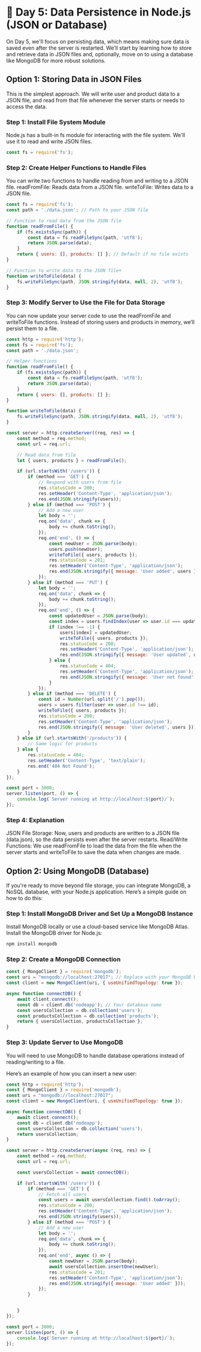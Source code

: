 # 📅 Day 5: Data Persistence in Node.js (JSON or Database)

On Day 5, we'll focus on persisting data, which means making sure data is saved even after the server is restarted. We’ll start by learning how to store and retrieve data in JSON files and, optionally, move on to using a database like MongoDB for more robust solutions.

## Option 1: Storing Data in JSON Files
This is the simplest approach. We will write user and product data to a JSON file, and read from that file whenever the server starts or needs to access the data.

### Step 1: Install File System Module
Node.js has a built-in fs module for interacting with the file system. We'll use it to read and write JSON files.

```javascript
const fs = require('fs');
```
### Step 2: Create Helper Functions to Handle Files
You can write two functions to handle reading from and writing to a JSON file.
readFromFile: Reads data from a JSON file.
writeToFile: Writes data to a JSON file.
```javascript
const fs = require('fs');
const path = './data.json'; // Path to your JSON file

// Function to read data from the JSON file
function readFromFile() {
    if (fs.existsSync(path)) {
        const data = fs.readFileSync(path, 'utf8');
        return JSON.parse(data);
    }
    return { users: [], products: [] }; // Default if no file exists
}

// Function to write data to the JSON file+
function writeToFile(data) {
    fs.writeFileSync(path, JSON.stringify(data, null, 2), 'utf8');
}
```
### Step 3: Modify Server to Use the File for Data Storage
You can now update your server code to use the readFromFile and writeToFile functions. Instead of storing users and products in memory, we’ll persist them to a file.

```javascript
const http = require('http');
const fs = require('fs');
const path = './data.json';

// Helper functions
function readFromFile() {
    if (fs.existsSync(path)) {
        const data = fs.readFileSync(path, 'utf8');
        return JSON.parse(data);
    }
    return { users: [], products: [] };
}

function writeToFile(data) {
    fs.writeFileSync(path, JSON.stringify(data, null, 2), 'utf8');
}

const server = http.createServer((req, res) => {
    const method = req.method;
    const url = req.url;

    // Read data from file
    let { users, products } = readFromFile();

    if (url.startsWith('/users')) {
        if (method === 'GET') {
            // Respond with users from file
            res.statusCode = 200;
            res.setHeader('Content-Type', 'application/json');
            res.end(JSON.stringify(users));
        } else if (method === 'POST') {
            // Add a new user
            let body = '';
            req.on('data', chunk => {
                body += chunk.toString();
            });
            req.on('end', () => {
                const newUser = JSON.parse(body);
                users.push(newUser);
                writeToFile({ users, products });
                res.statusCode = 201;
                res.setHeader('Content-Type', 'application/json');
                res.end(JSON.stringify({ message: 'User added', users }));
            });
        } else if (method === 'PUT') {
            let body = '';
            req.on('data', chunk => {
                body += chunk.toString();
            });
            req.on('end', () => {
                const updatedUser = JSON.parse(body);
                const index = users.findIndex(user => user.id === updatedUser.id);
                if (index !== -1) {
                    users[index] = updatedUser;
                    writeToFile({ users, products });
                    res.statusCode = 200;
                    res.setHeader('Content-Type', 'application/json');
                    res.end(JSON.stringify({ message: 'User updated', users }));
                } else {
                    res.statusCode = 404;
                    res.setHeader('Content-Type', 'application/json');
                    res.end(JSON.stringify({ message: 'User not found' }));
                }
            });
        } else if (method === 'DELETE') {
            const id = Number(url.split('/').pop());
            users = users.filter(user => user.id !== id);
            writeToFile({ users, products });
            res.statusCode = 200;
            res.setHeader('Content-Type', 'application/json');
            res.end(JSON.stringify({ message: 'User deleted', users }));
        }
    } else if (url.startsWith('/products')) {
        // Same logic for products
    } else {
        res.statusCode = 404;
        res.setHeader('Content-Type', 'text/plain');
        res.end('404 Not Found');
    }
});

const port = 3000;
server.listen(port, () => {
    console.log(`Server running at http://localhost:${port}/`);
});
``` 
### Step 4: Explanation
JSON File Storage:
Now, users and products are written to a JSON file (data.json), so the data persists even after the server restarts.
Read/Write Functions:
We use readFromFile to load the data from the file when the server starts and writeToFile to save the data when changes are made.
## Option 2: Using MongoDB (Database)
If you're ready to move beyond file storage, you can integrate MongoDB, a NoSQL database, with your Node.js application. Here’s a simple guide on how to do this:

### Step 1: Install MongoDB Driver and Set Up a MongoDB Instance
Install MongoDB locally or use a cloud-based service like MongoDB Atlas.
Install the MongoDB driver for Node.js:
```bash
npm install mongodb
```
### Step 2: Create a MongoDB Connection
```javascript
const { MongoClient } = require('mongodb');
const uri = "mongodb://localhost:27017"; // Replace with your MongoDB URI
const client = new MongoClient(uri, { useUnifiedTopology: true });

async function connectDB() {
    await client.connect();
    const db = client.db('nodeapp'); // Your database name
    const usersCollection = db.collection('users');
    const productsCollection = db.collection('products');
    return { usersCollection, productsCollection };
}
```

### Step 3: Update Server to Use MongoDB
You will need to use MongoDB to handle database operations instead of reading/writing to a file.

Here’s an example of how you can insert a new user:

```javascript
const http = require('http');
const { MongoClient } = require('mongodb');
const uri = "mongodb://localhost:27017";
const client = new MongoClient(uri, { useUnifiedTopology: true });

async function connectDB() {
    await client.connect();
    const db = client.db('nodeapp');
    const usersCollection = db.collection('users');
    return usersCollection;
}

const server = http.createServer(async (req, res) => {
    const method = req.method;
    const url = req.url;

    const usersCollection = await connectDB();

    if (url.startsWith('/users')) {
        if (method === 'GET') {
            // Fetch all users
            const users = await usersCollection.find().toArray();
            res.statusCode = 200;
            res.setHeader('Content-Type', 'application/json');
            res.end(JSON.stringify(users));
        } else if (method === 'POST') {
            // Add a new user
            let body = '';
            req.on('data', chunk => {
                body += chunk.toString();
            });
            req.on('end', async () => {
                const newUser = JSON.parse(body);
                await usersCollection.insertOne(newUser);
                res.statusCode = 201;
                res.setHeader('Content-Type', 'application/json');
                res.end(JSON.stringify({ message: 'User added' }));
            });
        } 


    }
});

const port = 3000;
server.listen(port, () => {
    console.log(`Server running at http://localhost:${port}/`);
});
```
